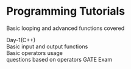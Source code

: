 # Programming Tutorials
Basic looping and advanced functions covered

Day-1(C++)<br>
Basic input and output functions<br>
Basic operators usage<br>
questions based on operators GATE Exam
